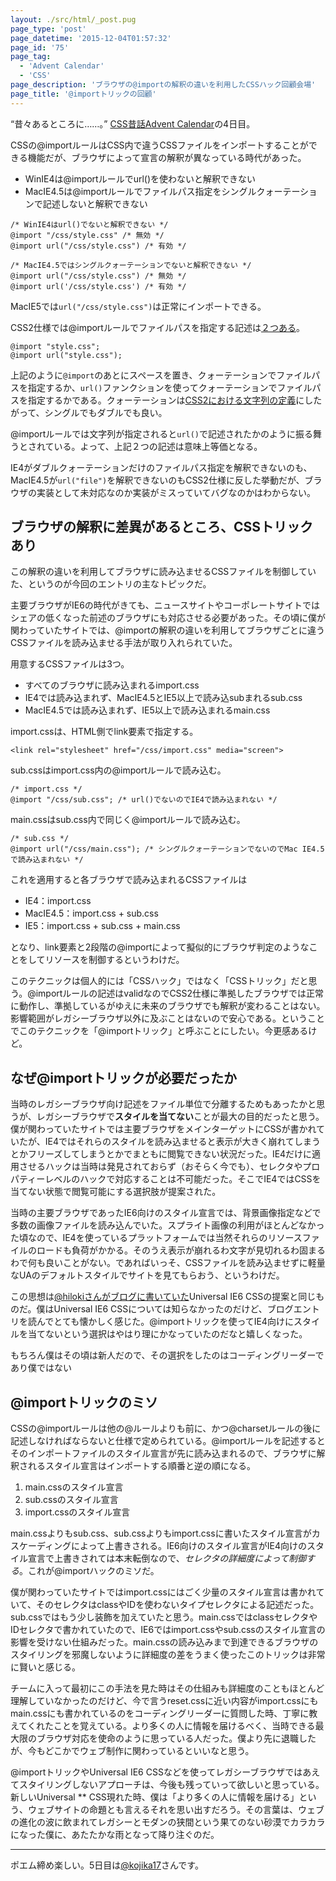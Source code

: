 ```yaml
---
layout: ./src/html/_post.pug
page_type: 'post'
page_datetime: '2015-12-04T01:57:32'
page_id: '75'
page_tag:
  - 'Advent Calendar'
  - 'CSS'
page_description: 'ブラウザの@importの解釈の違いを利用したCSSハック回顧会場'
page_title: '@importトリックの回顧'
---
```

“昔々あるところに……。” [CSS昔話Advent Calendar](http://www.adventar.org/calendars/723)の4日目。

CSSの@importルールはCSS内で違うCSSファイルをインポートすることができる機能だが、ブラウザによって宣言の解釈が異なっている時代があった。

- WinIE4は@importルールでurl()を使わないと解釈できない
- MacIE4.5は@importルールでファイルパス指定をシングルクォーテーションで記述しないと解釈できない

<pre data-language="css"><code>/* WinIE4はurl()でないと解釈できない */
@import "/css/style.css" /* 無効 */
@import url("/css/style.css") /* 有効 */

/* MacIE4.5ではシングルクォーテーションでないと解釈できない */
@import url("/css/style.css") /* 無効 */
@import url('/css/style.css') /* 有効 */</code></pre>

MacIE5では`url("/css/style.css")`は正常にインポートできる。

CSS2仕様では@importルールでファイルパスを指定する記述は[２つある](http://www.w3.org/TR/CSS2/cascade.html#at-import)。

<pre data-language="css"><code>@import "style.css";
@import url("style.css");</code></pre>

上記のように`@import`のあとにスペースを置き、クォーテーションでファイルパスを指定するか、`url()`ファンクションを使ってクォーテーションでファイルパスを指定するかである。クォーテーションは[CSS2における文字列の定義](http://www.w3.org/TR/2011/REC-CSS2-20110607/syndata.html#strings)にしたがって、シングルでもダブルでも良い。

@importルールでは文字列が指定されると`url()`で記述されたかのように振る舞うとされている。よって、上記２つの記述は意味上等価となる。

IE4がダブルクォーテーションだけのファイルパス指定を解釈できないのも、MacIE4.5が`url("file")`を解釈できないのもCSS2仕様に反した挙動だが、ブラウザの実装として未対応なのか実装がミスっていてバグなのかはわからない。

## ブラウザの解釈に差異があるところ、CSSトリックあり

この解釈の違いを利用してブラウザに読み込ませるCSSファイルを制御していた、というのが今回のエントリの主なトピックだ。

主要ブラウザがIE6の時代がきても、ニュースサイトやコーポレートサイトではシェアの低くなった前述のブラウザにも対応させる必要があった。その頃に僕が関わっていたサイトでは、@importの解釈の違いを利用してブラウザごとに違うCSSファイルを読み込ませる手法が取り入れられていた。

用意するCSSファイルは3つ。

- すべてのブラウザに読み込まれるimport.css
- IE4では読み込まれず、MacIE4.5とIE5以上で読み込subまれるsub.css
- MacIE4.5では読み込まれず、IE5以上で読み込まれるmain.css

import.cssは、HTML側でlink要素で指定する。

<pre data-language="html"><code>&lt;link rel="stylesheet" href="/css/import.css" media="screen"&gt;</code></pre>

sub.cssはimport.css内の@importルールで読み込む。

<pre data-language="css"><code>/* import.css */
@import "/css/sub.css"; /* url()でないのでIE4で読み込まれない */</code></pre>

main.cssはsub.css内で同じく@importルールで読み込む。

<pre data-language="css"><code>/* sub.css */
@import url("/css/main.css"); /* シングルクォーテーションでないのでMac IE4.5で読み込まれない */</code></pre>

これを適用すると各ブラウザで読み込まれるCSSファイルは

- IE4：import.css
- MacIE4.5：import.css + sub.css
- IE5：import.css + sub.css + main.css

となり、link要素と2段階の@importによって擬似的にブラウザ判定のようなことをしてリソースを制御するというわけだ。

このテクニックは個人的には「CSSハック」ではなく「CSSトリック」だと思う。@importルールの記述はvalidなのでCSS2仕様に準拠したブラウザでは正常に動作し、準拠しているがゆえに未来のブラウザでも解釈が変わることはない。影響範囲がレガシーブラウザ以外に及ぶことはないので安心である。ということでこのテクニックを「@importトリック」と呼ぶことにしたい。今更感あるけど。

## なぜ@importトリックが必要だったか

当時のレガシーブラウザ向け記述をファイル単位で分離するためもあったかと思うが、レガシーブラウザで**スタイルを当てない**ことが最大の目的だったと思う。僕が関わっていたサイトでは主要ブラウザをメインターゲットにCSSが書かれていたが、IE4ではそれらのスタイルを読み込ませると表示が大きく崩れてしまうとかフリーズしてしまうとかでまともに閲覧できない状況だった。IE4だけに適用させるハックは当時は発見されておらず（おそらく今でも）、セレクタやプロパティーレベルのハックで対応することは不可能だった。そこでIE4ではCSSを当てない状態で閲覧可能にする選択肢が提案された。

当時の主要ブラウザであったIE6向けのスタイル宣言では、背景画像指定などで多数の画像ファイルを読み込んでいた。スプライト画像の利用がほとんどなかった頃なので、IE4を使っているプラットフォームでは当然それらのリソースファイルのロードも負荷がかかる。そのうえ表示が崩れるわ文字が見切れるわ固まるわで何も良いことがない。であればいっそ、CSSファイルを読み込ませずに軽量なUAのデフォルトスタイルでサイトを見てもらおう、というわけだ。

この思想は[@hilokiさんがブログに書いていた](http://inkdesign.jp/notes/universal-ie6/)Universal IE6 CSSの提案と同じものだ。僕はUniversal IE6 CSSについては知らなかったのだけど、ブログエントリを読んでとても懐かしく感じた。@importトリックを使ってIE4向けにスタイルを当てないという選択はやはり理にかなっていたのだなと嬉しくなった。

<aside>もちろん僕はその頃は新人だので、その選択をしたのはコーディングリーダーであり僕ではない</aside>

## @importトリックのミソ

CSSの@importルールは他の@ルールよりも前に、かつ@charsetルールの後に記述しなければならないと仕様で定められている。@importルールを記述するとそのインポートファイルのスタイル宣言が先に読み込まれるので、ブラウザに解釈されるスタイル宣言はインポートする順番と逆の順になる。

1. main.cssのスタイル宣言
2. sub.cssのスタイル宣言
3. import.cssのスタイル宣言

main.cssよりもsub.css、sub.cssよりもimport.cssに書いたスタイル宣言がカスケーディングによって上書きされる。IE6向けのスタイル宣言がIE4向けのスタイル宣言で上書きされては本末転倒なので、*セレクタの詳細度によって制御する*。これが@importハックのミソだ。

僕が関わっていたサイトではimport.cssにはごく少量のスタイル宣言は書かれていて、そのセレクタはclassやIDを使わないタイプセレクタによる記述だった。sub.cssではもう少し装飾を加えていたと思う。main.cssではclassセレクタやIDセレクタで書かれていたので、IE6ではimport.cssやsub.cssのスタイル宣言の影響を受けない仕組みだった。main.cssの読み込みまで到達できるブラウザのスタイリングを邪魔しないように詳細度の差をうまく使ったこのトリックは非常に賢いと感じる。

チームに入って最初にこの手法を見た時はその仕組みも詳細度のこともほとんど理解していなかったのだけど、今で言うreset.cssに近い内容がimport.cssにもmain.cssにも書かれているのをコーディングリーダーに質問した時、丁寧に教えてくれたことを覚えている。より多くの人に情報を届けるべく、当時できる最大限のブラウザ対応を使命のように思っている人だった。僕より先に退職したが、今もどこかでウェブ制作に関わっているといいなと思う。

@importトリックやUniversal IE6 CSSなどを使ってレガシーブラウザではあえてスタイリングしないアプローチは、今後も残っていって欲しいと思っている。新しいUniversal ** CSS現れた時、僕は「より多くの人に情報を届ける」という、ウェブサイトの命題とも言えるそれを思い出すだろう。その言葉は、ウェブの進化の波に飲まれてレガシーとモダンの狭間という果てのない砂漠でカラカラになった僕に、あたたかな雨となって降り注ぐのだ。

---

ポエム締め楽しい。5日目は[@kojika17](http://www.adventar.org/users/3679)さんです。
